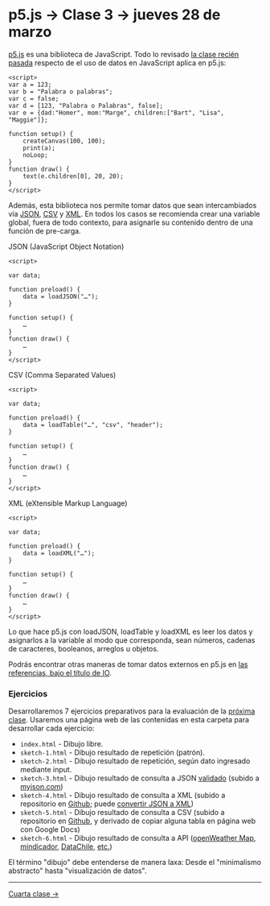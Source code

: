 # p5.js → Clase 3 → jueves 28 de marzo

[p5.js](https://p5js.org/es/get-started/) es una biblioteca de JavaScript. Todo lo revisado [la clase recién pasada](https://github.com/profesorfaco/AUD5V0010-2019/tree/master/clase-02#p5js--clase-2--jueves-20-de-marzo) respecto de el uso de datos en JavaScript aplica en p5.js:

```
<script>
var a = 123;
var b = "Palabra o palabras";
var c = false;
var d = [123, "Palabra o Palabras", false];
var e = {dad:"Homer", mom:"Marge", children:["Bart", "Lisa", "Maggie"]};

function setup() {
	createCanvas(100, 100);
	print(a);
	noLoop;
}
function draw() {
	text(e.children[0], 20, 20);
}
</script>
```

Además, esta biblioteca nos permite tomar datos que sean intercambiados vía [JSON](https://p5js.org/reference/#/p5/loadJSON), [CSV](https://p5js.org/reference/#/p5/loadTable) y [XML](https://p5js.org/reference/#/p5/loadXML). En todos los casos se recomienda crear una variable global, fuera de todo contexto, para asignarle su contenido dentro de una función de pre-carga. 

JSON (JavaScript Object Notation)

```
<script>

var data;

function preload() {
	data = loadJSON("…");
}

function setup() {
	… 
}
function draw() {
	…
}
</script>
```

CSV (Comma Separated Values)

```
<script>

var data;

function preload() {
	data = loadTable("…", "csv", "header");
}

function setup() {
	… 
}
function draw() {
	…
}
</script>
```

XML (eXtensible Markup Language)

```
<script>

var data;

function preload() {
	data = loadXML("…");
}

function setup() {
	… 
}
function draw() {
	…
}
</script>
```

Lo que hace p5.js con loadJSON, loadTable y loadXML es leer los datos y asignarlos a la variable al modo que corresponda, sean números, cadenas de caracteres, booleanos, arreglos u objetos.

Podrás encontrar otras maneras de tomar datos externos en p5.js en [las referencias, bajo el título de IO](https://p5js.org/reference/#group-IO).

### Ejercicios

Desarrollaremos 7 ejercicios preparativos para la evaluación de la [próxima clase](https://github.com/profesorfaco/AUD5V0010-2019/tree/master/clase-04). Usaremos una página web de las contenidas en esta carpeta para desarrollar cada ejercicio: 

- `index.html` - Dibujo libre.
- `sketch-1.html` - Dibujo resultado de repetición (patrón).
- `sketch-2.html` - Dibujo resultado de repetición, según dato ingresado mediante input.
- `sketch-3.html` - Dibujo resultado de consulta a JSON [validado](https://jsonlint.com/) (subido a [myjson.com](http://myjson.com/))
- `sketch-4.html` - Dibujo resultado de consulta a XML (subido a repositorio en [Github](https://github.com/); puede [convertir JSON a XML](http://convertjson.com/json-to-xml.htm))
- `sketch-5.html` - Dibujo resultado de consulta a CSV (subido a repositorio en [Github](https://github.com/), y derivado de copiar alguna tabla en página web con Google Docs)
- `sketch-6.html` - Dibujo resultado de consulta a API ([openWeather Map](https://openweathermap.org/), [mindicador](https://mindicador.cl/), [DataChile](https://es.datachile.io/about/api), [etc.](https://github.com/jdorfman/awesome-json-datasets#awesome-json-datasets-)) 

El término "dibujo" debe entenderse de manera laxa: Desde el "minimalismo abstracto" hasta "visualización de datos".

- - - - - - - - - 

[Cuarta clase →](https://github.com/profesorfaco/AUD5V0010-2019/tree/master/clase-04)
